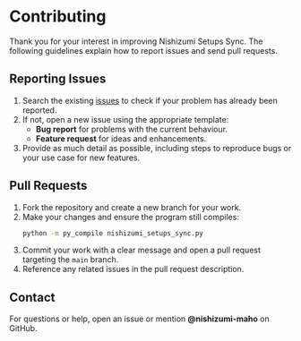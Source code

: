 # Contributing

Thank you for your interest in improving Nishizumi Setups Sync. The following guidelines explain how to report issues and send pull requests.

## Reporting Issues

1. Search the existing [issues](https://github.com/nishizumi-maho/nishizumi-setups-sync/issues) to check if your problem has already been reported.
2. If not, open a new issue using the appropriate template:
   - **Bug report** for problems with the current behaviour.
   - **Feature request** for ideas and enhancements.
3. Provide as much detail as possible, including steps to reproduce bugs or your use case for new features.

## Pull Requests

1. Fork the repository and create a new branch for your work.
2. Make your changes and ensure the program still compiles:
   ```bash
   python -m py_compile nishizumi_setups_sync.py
   ```
3. Commit your work with a clear message and open a pull request targeting the `main` branch.
4. Reference any related issues in the pull request description.

## Contact

For questions or help, open an issue or mention **@nishizumi-maho** on GitHub.
